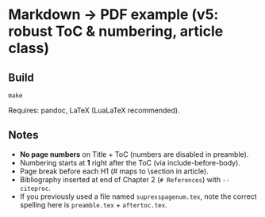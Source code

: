 # Markdown → PDF example (v5: robust ToC & numbering, article class)

## Build
```
make
```
Requires: pandoc, LaTeX (LuaLaTeX recommended).

## Notes
- **No page numbers** on Title + ToC (numbers are disabled in preamble).
- Numbering starts at **1** right after the ToC (via include-before-body).
- Page break before each H1 (# maps to \section in article).
- Bibliography inserted at end of Chapter 2 (`# References`) with `--citeproc`.
- If you previously used a file named `supresspagenum.tex`, note the correct spelling here is `preamble.tex` + `aftertoc.tex`.
